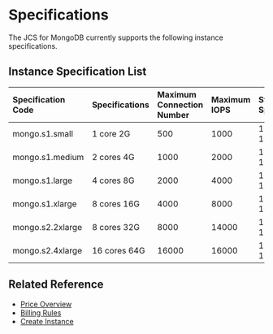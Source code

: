 # Specifications

The JCS for MongoDB currently supports the following instance specifications.

## Instance Specification List

| Specification Code | Specifications | Maximum Connection Number | Maximum IOPS | Storage Space |
| :- | :- | :- | :- | :- |
| mongo.s1.small | 1 core 2G | 500 | 1000 | 10G-1000G |
| mongo.s1.medium | 2 cores 4G | 1000 | 2000 | 10G-1000G |
| mongo.s1.large | 4 cores 8G | 2000 | 4000 | 10G-1000G |
| mongo.s1.xlarge | 8 cores 16G | 4000 | 8000 | 10G-1000G |
| mongo.s2.2xlarge | 8 cores 32G | 8000 | 14000 | 10G-1000G |
| mongo.s2.4xlarge | 16 cores 64G | 16000 | 16000 | 10G-1000G |


## Related Reference


- [Price Overview](../Pricing/Price-Overview.md)
- [Billing Rules](../Pricing/Billing-Rules.md)
- [Create Instance](../Getting-Started/Create-Instance.md)
